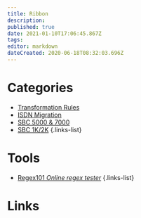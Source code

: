 ```yaml
---
title: Ribbon
description: 
published: true
date: 2021-01-10T17:06:45.867Z
tags: 
editor: markdown
dateCreated: 2020-06-18T08:32:03.696Z
---
```


# Categories
- [Transformation Rules](https://wiki.imkarl.me/en/telephony/ribbon/transformation-rules)
- [ISDN Migration](https://wiki.imkarl.me/en/telephony/ribbon/isdn-migration)
- [SBC 5000 & 7000](https://wiki.imkarl.me/en/telephony/ribbon/sbc5k-7k)
- [SBC 1K/2K](https://wiki.imkarl.me/en/telephony/ribbon/sbc1k-2k)
{.links-list}

# Tools
- [Regex101 *Online regex tester*](https://regex101.com/)
{.links-list}

# Links

